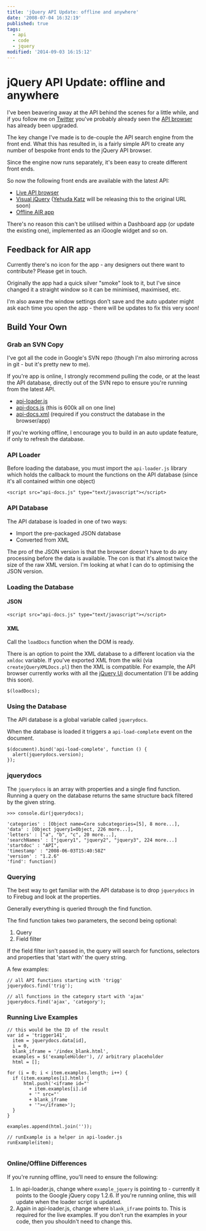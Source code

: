 ```yaml
---
title: 'jQuery API Update: offline and anywhere'
date: '2008-07-04 16:32:19'
published: true
tags:
  - api
  - code
  - jquery
modified: '2014-09-03 16:15:12'
---
```

# jQuery API Update: offline and anywhere

I've been beavering away at the API behind the scenes for a little while, and if you follow me on [Twitter](http://twitter.com/rem) you've probably already seen the [API browser](http://remysharp.com/jquery-api/) has already been upgraded.

The key change I've made is to de-couple the API search engine from the front end.  What this has resulted in, is a fairly simple API to create any number of bespoke front ends to the jQuery API browser.


<!--more-->

Since the engine now runs separately, it's been easy to create different front ends.

So now the following front ends are available with the latest API:

* [Live API browser](http://remysharp.com/jquery-api/)
* [Visual jQuery](http://remysharp.com/visual-jquery/) ([Yehuda Katz](http://www.yehudakatz.com/) will be releasing this to the original URL soon)
* [Offline AIR app](http://remysharp.com/downloads/jquery-api-browser.air.zip)

There's no reason this can't be utilised within a Dashboard app (or update the existing one), implemented as an iGoogle widget and so on.

## Feedback for AIR app

Currently there's no icon for the app - any designers out there want to contribute? Please get in touch.

Originally the app had a quick silver "smoke" look to it, but I've since changed it a straight window so it can be minimised, maximised, etc.

I'm also aware the window settings don't save and the auto updater might ask each time you open the app - there will be updates to fix this very soon!

## Build Your Own

### Grab an SVN Copy

I've got all the code in Google's SVN repo (though I'm also mirroring across in git - but it's pretty new to me).

If you're app is online, I strongly recommend pulling the code, or at the least the API database, directly out of the SVN repo to ensure you're running from the latest API.

* [api-loader.js](http://jquery-api-browser.googlecode.com/svn/trunk/api-loader.js)
* [api-docs.js](http://jquery-api-browser.googlecode.com/svn/trunk/api-docs.js) (this is 600k all on one line)
* [api-docs.xml](http://jquery-api-browser.googlecode.com/svn/trunk/api-docs.xml) (required if you construct the database in the browser/app)

If you're working offline, I encourage you to build in an auto update feature, if only to refresh the database.

### API Loader

Before loading the database, you must import the <code>api-loader.js</code> library which holds the callback to mount the functions on the API database (since it's all contained within one object)

<pre><code>&lt;script src=&quot;api-docs.js&quot; type=&quot;text/javascript&quot;&gt;&lt;/script&gt;</code></pre>

### API Database

The API database is loaded in one of two ways:

* Import the pre-packaged JSON database
* Converted from XML

The pro of the JSON version is that the browser doesn't have to do any processing before the data is available.  The con is that it's almost twice the size of the raw XML version.  I'm looking at what I can do to optimising the JSON version.

### Loading the Database

#### JSON

<pre><code>&lt;script src=&quot;api-docs.js&quot; type=&quot;text/javascript&quot;&gt;&lt;/script&gt;</code></pre>

#### XML

Call the <code>loadDocs</code> function when the DOM is ready.

There is an option to point the XML database to a different location via the <code>xmldoc</code> variable. If you've exported XML from the wiki (via <code>createjQueryXMLDocs.pl</code>) then the XML is compatible. For example, the API browser currently works with all the [jQuery Ui](http://ui.jquery.com) documentation (I'll be adding this soon).

<pre><code>$(loadDocs);</code></pre>

### Using the Database

The API database is a global variable called <code>jquerydocs</code>.

When the database is loaded it triggers a <code>api-load-complete</code> event on the document.

<pre><code>$(document).bind('api-load-complete', function () {
  alert(jquerydocs.version);
});</code></pre>

### jquerydocs

The <code>jquerydocs</code> is an array with properties and a single find function.  Running a query on the database returns the same structure back filtered by the given string.

<pre><code>&gt;&gt;&gt; console.dir(jquerydocs);

'categories' : [Object name=Core subcategories=[5], 8 more...],
'data' : [Object jquery1=Object, 226 more...],
'letters' : ["a", "b", "c", 20 more...],
'searchNames' : ["jquery1", "jquery2", "jquery3", 224 more...]
'startdoc' : "API",
'timestamp' : "2008-06-03T15:40:58Z"
'version' : "1.2.6"
'find': function()</code></pre>

### Querying

The best way to get familiar with the API database is to drop <code>jquerydocs</code> in to Firebug and look at the properties.

Generally everything is queried through the find function.

The find function takes two parameters, the second being optional:

1. Query
2. Field filter

If the field filter isn't passed in, the query will search for functions, selectors and properties that 'start with' the query string.

A few examples:

<pre><code>// all API functions starting with 'trigg'
jquerydocs.find('trig');

// all functions in the category start with 'ajax'
jquerydocs.find('ajax', 'category');</code></pre>

### Running Live Examples

<pre><code>// this would be the ID of the result
var id = 'trigger141',
  item = jquerydocs.data[id],
  i = 0,
  blank_iframe = '/index_blank.html',
  examples = $('exampleHolder'), // arbitrary placeholder
  html = [];

for (i = 0; i &lt; item.examples.length; i++) {
  if (item.examples[i].html) {
      html.push('&lt;iframe id="' 
        + item.examples[i].id 
        + '" src="' 
        + blank_iframe 
        + '"&gt;&lt;/iframe&gt;');
  }
}

examples.append(html.join(''));

// runExample is a helper in api-loader.js
runExample(item);

</code></pre>

### Online/Offline Differences

If you're running offline, you'll need to ensure the following:

1. In api-loader.js, change where <code>example\_jquery</code> is pointing to - currently it points to the Google jQuery copy 1.2.6.  If you're running online, this will update when the loader script is updated.
2. Again in api-loader.js, change where <code>blank\_iframe</code> points to.  This is required for the live examples. If you don't run the examples in your code, then you shouldn't need to change this.
